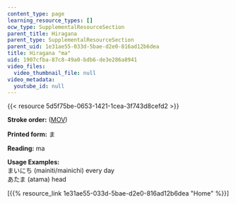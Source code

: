 ```yaml
---
content_type: page
learning_resource_types: []
ocw_type: SupplementalResourceSection
parent_title: Hiragana
parent_type: SupplementalResourceSection
parent_uid: 1e31ae55-033d-5bae-d2e0-816ad12b6dea
title: Hiragana "ma"
uid: 1907cfba-87c8-49a0-bdb6-de3e286a8941
video_files:
  video_thumbnail_file: null
video_metadata:
  youtube_id: null
---
```


{{< resource 5d5f75be-0653-1421-1cea-3f743d8cefd2 >}}

**Stroke order:** ([MOV](http://www.archive.org/download/MITRES21F.01S10_HIRAGANA_CHARACTERS/0462.mov))

**Printed form:** ま

**Reading:** ma

**Usage Examples:**  
まいにち (mainiti/mainichi) every day  
あたま (atama) head

\[{{% resource_link 1e31ae55-033d-5bae-d2e0-816ad12b6dea "Home" %}}\]